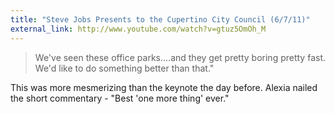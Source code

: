 ```yaml
---
title: "Steve Jobs Presents to the Cupertino City Council (6/7/11)"
external_link: http://www.youtube.com/watch?v=gtuz5OmOh_M
---
```

>We've seen these office parks....and they get pretty boring pretty fast. We'd like to do something better than that."

This was more mesmerizing than the keynote the day before. Alexia nailed the short commentary - "Best 'one more thing' ever."
